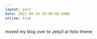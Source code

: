 ```yaml
---
layout: post
date: 2022-08-28 16:00:00-0400
inline: true
---
```


moved my blog over to Jekyll al-folio theme
